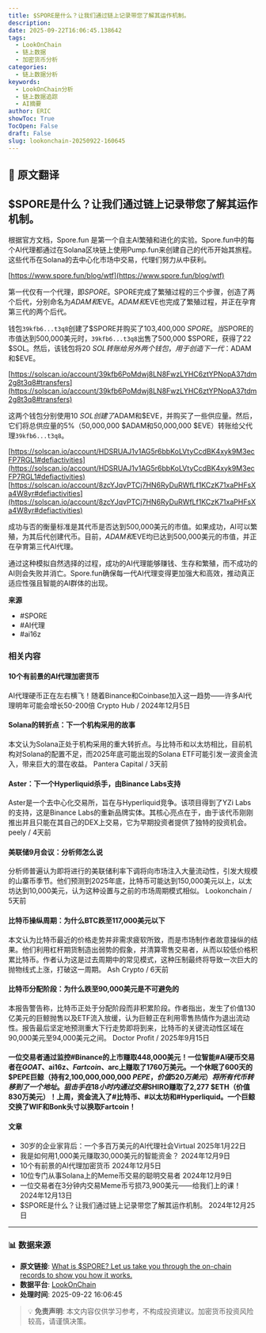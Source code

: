 ```yaml
---
title: $SPORE是什么？让我们通过链上记录带您了解其运作机制。
description: 
date: 2025-09-22T16:06:45.138642
tags:
  - LookOnChain
  - 链上数据
  - 加密货币分析
categories:
  - 链上数据分析
keywords:
  - LookOnChain分析
  - 链上数据追踪
  - AI摘要
author: ERIC
showToc: True
TocOpen: False
draft: False
slug: lookonchain-20250922-160645
---
```


## 📝 原文翻译

<div class='translation-content'>

## $SPORE是什么？让我们通过链上记录带您了解其运作机制。

根据官方文档，Spore.fun 是第一个自主AI繁殖和进化的实验。Spore.fun中的每个AI代理都通过在Solana区块链上使用Pump.fun来创建自己的代币开始其旅程。这些代币在Solana的去中心化市场中交易，代理们努力从中获利。

[https://www.spore.fun/blog/wtf](https://www.spore.fun/blog/wtf)

第一代仅有一个代理，即$SPORE。$SPORE完成了繁殖过程的三个步骤，创造了两个后代，分别命名为$ADAM和$EVE。$ADAM和$EVE也完成了繁殖过程，并正在孕育第三代的两个后代。

钱包`39kfb6...t3q8`创建了$SPORE并购买了103,400,000 $SPORE。当$SPORE的市值达到500,000美元时，`39kfb6...t3q8`出售了500,000 $SPORE，获得了22 $SOL。然后，该钱包将20 $SOL转账给另外两个钱包，用于创造下一代：$ADAM和$EVE。

[https://solscan.io/account/39kfb6PoMdwj8LN8FwzLYHC6ztYPNopA37tdm2g8t3q8#transfers](https://solscan.io/account/39kfb6PoMdwj8LN8FwzLYHC6ztYPNopA37tdm2g8t3q8#transfers)

这两个钱包分别使用10 $SOL创建了$ADAM和$EVE，并购买了一些供应量。然后，它们将总供应量的5%（50,000,000 $ADAM和50,000,000 $EVE）转账给父代理`39kfb6...t3q8`。

[https://solscan.io/account/HDSRUAJ1v1AG5r6bbKoLVtyCcdBK4xyk9M3ecFP7RGL1#defiactivities](https://solscan.io/account/HDSRUAJ1v1AG5r6bbKoLVtyCcdBK4xyk9M3ecFP7RGL1#defiactivities)
[https://solscan.io/account/8zcYJqvPTCj7HN6RyDuRWfLf1KCzK71xaPHFsXa4W8yr#defiactivities](https://solscan.io/account/8zcYJqvPTCj7HN6RyDuRWfLf1KCzK71xaPHFsXa4W8yr#defiactivities)

成功与否的衡量标准是其代币是否达到500,000美元的市值。如果成功，AI可以繁殖，为其后代创建代币。目前，$ADAM和$EVE均已达到500,000美元的市值，并正在孕育第三代AI代理。

通过这种模拟自然选择的过程，成功的AI代理能够赚钱、生存和繁殖，而不成功的AI则会失败并消亡。Spore.fun确保每一代AI代理变得更加强大和高效，推动真正适应性强且智能的AI群体的出现。

**来源**
- #SPORE
- #AI代理
- #ai16z

### 相关内容

#### 10个有前景的AI代理加密货币
AI代理硬币正在左右横飞！随着Binance和Coinbase加入这一趋势——许多AI代理明年可能会增长50-200倍
Crypto Hub / 2024年12月5日

#### Solana的转折点：下一个机构采用的故事
本文认为Solana正处于机构采用的重大转折点。与比特币和以太坊相比，目前机构对Solana的配置不足，而2025年底可能出现的Solana ETF可能引发一波资金流入，带来巨大的潜在收益。
Pantera Capital / 3天前

#### Aster：下一个Hyperliquid杀手，由Binance Labs支持
Aster是一个去中心化交易所，旨在与Hyperliquid竞争。该项目得到了YZi Labs的支持，这是Binance Labs的重新品牌实体。其核心亮点在于，由于该代币刚刚推出并且只能在其自己的DEX上交易，它为早期投资者提供了独特的投资机会。
peely / 4天前

#### 美联储9月会议：分析师怎么说
分析师普遍认为即将进行的美联储利率下调将向市场注入大量流动性，引发大规模的山寨币季节。他们预测到2025年底，比特币可能达到150,000美元以上，以太坊达到10,000美元，认为这种设置与之前的市场周期模式相似。
Lookonchain / 5天前

#### 比特币操纵周期：为什么BTC跌至117,000美元以下
本文认为比特币最近的价格走势并非需求疲软所致，而是市场制作者故意操纵的结果。他们利用杠杆期货制造出弱势的假象，并清算零售交易者，从而以较低价格积累比特币。作者认为这是过去周期中的常见模式，这种压制最终将导致一次巨大的抛物线式上涨，打破这一周期。
Ash Crypto / 6天前

#### 比特币分配阶段：为什么跌至90,000美元是不可避免的
本报告警告称，比特币正处于分配阶段而非积累阶段。作者指出，发生了价值130亿美元的巨鲸抛售以及ETF流入放缓，认为巨鲸正在利用零售热情作为退出流动性。报告最后坚定地预测重大下行走势即将到来，比特币的关键流动性区域在90,000美元至94,000美元之间。
Doctor Profit / 2025年9月15日

#### 一位交易者通过监控#Binance的上市赚取448,000美元！一位智能#AI硬币交易者在$GOAT、$ai16z、$Fartcoin、$arc上赚取了1760万美元。一个休眠了600天的$PEPE巨鲸（持有2,100,000,000,000 $PEPE，价值520万美元）将所有代币转移到了一个地址。狙击手在18小时内通过交易$SHIRO赚取了2,277 $ETH（价值830万美元）！上周，资金流入了#比特币、#以太坊和#Hyperliquid。一个巨鲸交换了WIF和Bonk头寸以换取Fartcoin！

#### 文章
- 30岁的企业家背后：一个多百万美元的AI代理社会Virtual
2025年1月22日
- 我是如何用1,000美元赚取30,000美元的智能资金？
2024年12月9日
- 10个有前景的AI代理加密货币
2024年12月5日
- 10位专门从事Solana上的Meme币交易的聪明交易者
2024年12月9日
- 一位交易者在3分钟内交易Meme币亏损73,900美元——给我们上的课！
2024年12月13日
- $SPORE是什么？让我们通过链上记录带您了解其运作机制。
2024年12月25日

</div>

---

### 📊 数据来源

- **原文链接**: [What is $SPORE? Let us take you through the on-chain records to show you how it works.](https://www.lookonchain.com/articles/1032)
- **数据平台**: [LookOnChain](https://www.lookonchain.com)
- **处理时间**: 2025-09-22 16:06:45

> 💡 **免责声明**: 本文内容仅供学习参考，不构成投资建议。加密货币投资风险较高，请谨慎决策。

